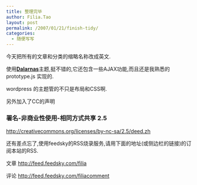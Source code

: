 ```yaml
---
title: 整理完毕
author: Filia.Tao
layout: post
permalink: /2007/01/21/finish-tidy/
categories:
  - 随便写写
---
```

今天把所有的文章和分类的缩略名称改成英文.

使用[**Dalarnas**][1]主题,挺不错的,它还包含一些AJAX功能,而且还是我熟悉的prototype.js 实现的.

wordpress 的主题管的不只是布局和CSS啊.

另外加入了CC的声明

### 署名-非商业性使用-相同方式共享 2.5

http://creativecommons.org/licenses/by-nc-sa/2.5/deed.zh

还有差点忘了,使用feedsky的RSS烧录服务,请用下面的地址(或侧边栏的链接)的订阅本站的RSS.

文章 http://feed.feedsky.com/filia

评论 http://feed.feedsky.com/filiacomment

 [1]: http://proletarium.org/proyectos/dalarnas "Dalarnas 主题"

